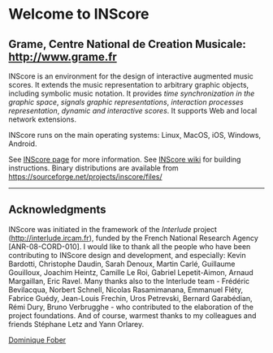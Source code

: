 Welcome to INScore
======================================================================

Grame, Centre National de Creation Musicale: <http://www.grame.fr>
----------------------------------------------------------------------

INScore is an environment for the design of interactive augmented music scores.
It extends the music representation to arbitrary graphic objects, including symbolic music notation.
It provides *time synchronization in the graphic space*, *signals graphic representations*, *interaction processes representation*, *dynamic and interactive scores*. It supports Web and local network extensions.

INScore runs on the main operating systems: Linux, MacOS, iOS, Windows, Android.

See [INScore page](http://inscore.sourceforge.net/) for more information.
See [INScore wiki](https://github.com/grame-cncm/inscore/wiki) for building instructions. 
Binary distributions are available from https://sourceforge.net/projects/inscore/files/

----------------------------------------------------------------------

## Acknowledgments

INScore was initiated in the framework of the *Interlude* project (http://interlude.ircam.fr), 
funded by the French National Research Agency \[ANR-08-CORD-010\].
I would like to thank all the people who have been contributing to INScore design and development, and especially:
 Kevin Bardotti, 
 Christophe Daudin, 
 Sarah Denoux, 
 Martin Carlé,
 Guillaume Gouilloux,
 Joachim Heintz,
 Camille Le Roi,
 Gabriel Lepetit-Aimon,
 Arnaud Margaillan,
 Eric Ravel.
Many thanks also to the Interlude team - Frédéric Bevilacqua, Norbert Schnell, 
Nicolas Rasamimanana, Emmanuel Fléty, Fabrice Guédy, Jean-Louis Frechin, 
Uros Petrevski, Bernard Garabédian, Rémi Dury, Bruno Verbrugghe - who contributed
to the elaboration of the project foundations.
And of course, warmest thanks to my colleagues and friends Stéphane Letz 
and Yann Orlarey.


[Dominique Fober](https://github.com/dfober)

